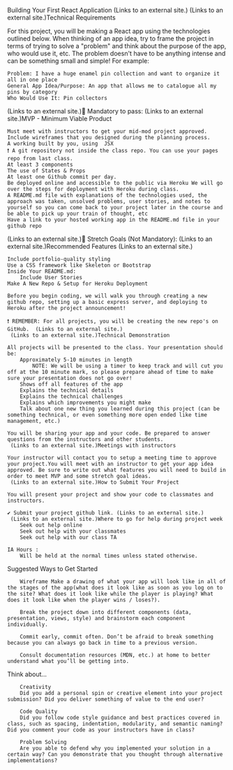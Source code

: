Building Your First React Application (Links to an external site.)
 (Links to an external site.)Technical Requirements

For this project, you will be making a React app using the technologies outlined below. When thinking of an app idea, try to frame the project in terms of trying to solve a "problem" and think about the purpose of the app, who would use it, etc. The problem doesn't have to be anything intense and can be something small and simple! For example:

    Problem: I have a huge enamel pin collection and want to organize it all in one place
    General App Idea/Purpose: An app that allows me to catalogue all my pins by category
    Who Would Use It: Pin collectors

 (Links to an external site.)🔴 Mandatory to pass:
 (Links to an external site.)MVP - Minimum Viable Product

    Must meet with instructors to get your mid-mod project approved.
    Include wireframes that you designed during the planning process.
    A working built by you, using  JSX
    ❗️ A git repository not inside the class repo. You can use your pages repo from last class.
    At least 3 components
    The use of States & Props
    At least one Github commit per day.
    Be deployed online and accessible to the public via Heroku We will go over the steps for deployment with Heroku during class. 
    A README.md file with explanations of the technologies used, the approach was taken, unsolved problems, user stories, and notes to yourself so you can come back to your project later in the course and be able to pick up your train of thought, etc
    Have a link to your hosted working app in the README.md file in your github repo

 (Links to an external site.)🔵 Stretch Goals (Not Mandatory):
 (Links to an external site.)Recommended Features (Links to an external site.)

    Include portfolio-quality styling
    Use a CSS framework like Skeleton or Bootstrap
    Inside Your README.md:
        Include User Stories
    Make A New Repo & Setup for Heroku Deployment

    Before you begin coding, we will walk you through creating a new github repo, setting up a basic express server, and deploying to Heroku after the project announcement!

    ❗️ REMEMBER: For all projects, you will be creating the new repo's on GitHub.  (Links to an external site.)
     (Links to an external site.)Technical Demonstration

    All projects will be presented to the class. Your presentation should be:
        Approximately 5-10 minutes in length
            NOTE: We will be using a timer to keep track and will cut you off at the 10 minute mark, so please prepare ahead of time to make sure your presentation does not go over!
        Shows off all features of the app
        Explains the technical details
        Explains the technical challenges
        Explains which improvements you might make
        Talk about one new thing you learned during this project (can be something technical, or even something more open ended like time management, etc.)

    You will be sharing your app and your code. Be prepared to answer questions from the instructors and other students.
     (Links to an external site.)Meetings with instructors

    Your instructor will contact you to setup a meeting time to approve your project.You will meet with an instructor to get your app idea approved. Be sure to write out what features you will need to build in order to meet MVP and some stretch goal ideas.
     (Links to an external site.)How to Submit Your Project

    You will present your project and show your code to classmates and instructors.

    ✔️ Submit your project github link. (Links to an external site.)
     (Links to an external site.)Where to go for help during project week
        Seek out help online
        Seek out help with your classmates
        Seek out help with our class TA

    IA Hours :
        Will be held at the normal times unless stated otherwise.

 Suggested Ways to Get Started

        Wireframe Make a drawing of what your app will look like in all of the stages of the app(what does it look like as soon as you log on to the site? What does it look like while the player is playing? What does it look like when the player wins / loses?).

        Break the project down into different components (data, presentation, views, style) and brainstorm each component individually.

        Commit early, commit often. Don’t be afraid to break something because you can always go back in time to a previous version.

        Consult documentation resources (MDN, etc.) at home to better understand what you’ll be getting into.

Think about...

        Creativity
        Did you add a personal spin or creative element into your project submission? Did you deliver something of value to the end user?

        Code Quality
        Did you follow code style guidance and best practices covered in class, such as spacing, indentation, modularity, and semantic naming? Did you comment your code as your instructors have in class?

        Problem Solving
        Are you able to defend why you implemented your solution in a certain way? Can you demonstrate that you thought through alternative implementations?
